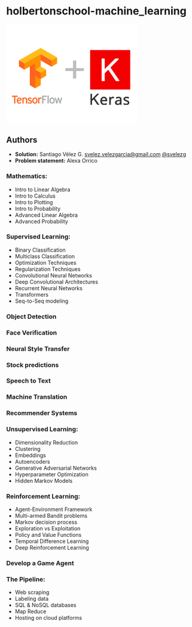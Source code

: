 # holbertonschool-machine_learning

<img src="https://github.com/svelezg/holbertonschool-machine_learning/blob/master/tensorflowkeras.png" width="350"/>


## Authors
* **Solution:** Santiago Vélez G. [svelez.velezgarcia@gmail.com](svelez.velezgarcia@gmail.com) [@svelezg](https://github.com/svelezg)
* **Problem statement:** Alexa Orrico 

### Mathematics:
- Intro to Linear Algebra
- Intro to Calculus
- Intro to Plotting
- Intro to Probability
- Advanced Linear Algebra
- Advanced Probability

### Supervised Learning:
- Binary Classification
- Multiclass Classification
- Optimization Techniques
- Regularization Techniques
- Convolutional Neural Networks
- Deep Convolutional Architectures
- Recurrent Neural Networks
- Transformers
- Seq-to-Seq modeling

### Object Detection
### Face Verification
### Neural Style Transfer
### Stock predictions
### Speech to Text
### Machine Translation
### Recommender Systems




### Unsupervised Learning:
- Dimensionality Reduction
- Clustering
- Embeddings
- Autoencoders
- Generative Adversarial Networks
- Hyperparameter Optimization
- Hidden Markov Models



### Reinforcement Learning:
- Agent-Environment Framework
- Multi-armed Bandit problems
- Markov decision process
- Exploration vs Exploitation
- Policy and Value Functions
- Temporal Difference Learning
- Deep Reinforcement Learning

### Develop a Game Agent

### The Pipeline:
- Web scraping
- Labeling data
- SQL & NoSQL databases
- Map Reduce
- Hosting on cloud platforms

